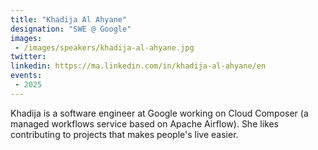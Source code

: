 ```yaml
---
title: "Khadija Al Ahyane"
designation: "SWE @ Google"
images:
 - /images/speakers/khadija-al-ahyane.jpg
twitter: 
linkedin: https://ma.linkedin.com/in/khadija-al-ahyane/en
events:
 - 2025
---
```


Khadija is a software engineer at Google working on Cloud Composer (a managed workflows service based on Apache Airflow). She likes contributing to projects that makes people's live easier.